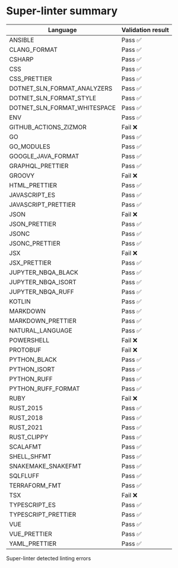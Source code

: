# Super-linter summary

<!-- textlint-disable terminology -->

| Language                     | Validation result |
| ---------------------------- | ----------------- |
| ANSIBLE                      | Pass ✅           |
| CLANG_FORMAT                 | Pass ✅           |
| CSHARP                       | Pass ✅           |
| CSS                          | Pass ✅           |
| CSS_PRETTIER                 | Pass ✅           |
| DOTNET_SLN_FORMAT_ANALYZERS  | Pass ✅           |
| DOTNET_SLN_FORMAT_STYLE      | Pass ✅           |
| DOTNET_SLN_FORMAT_WHITESPACE | Pass ✅           |
| ENV                          | Pass ✅           |
| GITHUB_ACTIONS_ZIZMOR        | Fail ❌           |
| GO                           | Pass ✅           |
| GO_MODULES                   | Pass ✅           |
| GOOGLE_JAVA_FORMAT           | Pass ✅           |
| GRAPHQL_PRETTIER             | Pass ✅           |
| GROOVY                       | Fail ❌           |
| HTML_PRETTIER                | Pass ✅           |
| JAVASCRIPT_ES                | Pass ✅           |
| JAVASCRIPT_PRETTIER          | Pass ✅           |
| JSON                         | Fail ❌           |
| JSON_PRETTIER                | Pass ✅           |
| JSONC                        | Pass ✅           |
| JSONC_PRETTIER               | Pass ✅           |
| JSX                          | Fail ❌           |
| JSX_PRETTIER                 | Pass ✅           |
| JUPYTER_NBQA_BLACK           | Pass ✅           |
| JUPYTER_NBQA_ISORT           | Pass ✅           |
| JUPYTER_NBQA_RUFF            | Pass ✅           |
| KOTLIN                       | Pass ✅           |
| MARKDOWN                     | Pass ✅           |
| MARKDOWN_PRETTIER            | Pass ✅           |
| NATURAL_LANGUAGE             | Pass ✅           |
| POWERSHELL                   | Fail ❌           |
| PROTOBUF                     | Fail ❌           |
| PYTHON_BLACK                 | Pass ✅           |
| PYTHON_ISORT                 | Pass ✅           |
| PYTHON_RUFF                  | Pass ✅           |
| PYTHON_RUFF_FORMAT           | Pass ✅           |
| RUBY                         | Fail ❌           |
| RUST_2015                    | Pass ✅           |
| RUST_2018                    | Pass ✅           |
| RUST_2021                    | Pass ✅           |
| RUST_CLIPPY                  | Pass ✅           |
| SCALAFMT                     | Pass ✅           |
| SHELL_SHFMT                  | Pass ✅           |
| SNAKEMAKE_SNAKEFMT           | Pass ✅           |
| SQLFLUFF                     | Pass ✅           |
| TERRAFORM_FMT                | Pass ✅           |
| TSX                          | Fail ❌           |
| TYPESCRIPT_ES                | Pass ✅           |
| TYPESCRIPT_PRETTIER          | Pass ✅           |
| VUE                          | Pass ✅           |
| VUE_PRETTIER                 | Pass ✅           |
| YAML_PRETTIER                | Pass ✅           |

<!-- textlint-enable terminology -->

Super-linter detected linting errors

